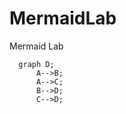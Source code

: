 # MermaidLab
Mermaid Lab

```mermaid
  graph D;
      A-->B;
      A-->C;
      B-->D;
      C-->D;
```
